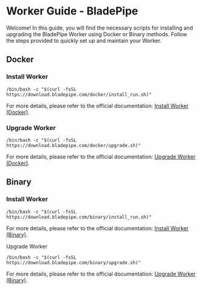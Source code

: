 # Worker Guide - BladePipe

Welcome! In this guide, you will find the necessary scripts for installing and upgrading the BladePipe Worker using
Docker or Binary methods. Follow the steps provided to quickly set up and maintain your Worker.

## Docker

### Install Worker

```shell
/bin/bash -c "$(curl -fsSL https://download.bladepipe.com/docker/install_run.sh)"
```

For more details, please refer to the official documentation: [Install Worker (Docker)](https://doc.bladepipe.com/productOP/docker/install_worker_docker).

### Upgrade Worker

```shell
/bin/bash -c "$(curl -fsSL https://download.bladepipe.com/docker/upgrade.sh)"
```

For more details, please refer to the official documentation: [Upgrade Worker (Docker)](https://doc.bladepipe.com/productOP/docker/upgrade_worker_docker).

## Binary

### Install Worker

```shell
/bin/bash -c "$(curl -fsSL https://download.bladepipe.com/binary/install_run.sh)"
```

For more details, please refer to the official documentation: [Install Worker (Binary)](https://doc.bladepipe.com/productOP/binary/install_worker_binary).

Upgrade Worker

```shell
/bin/bash -c "$(curl -fsSL https://download.bladepipe.com/binary/upgrade.sh)"
```

For more details, please refer to the official documentation: [Upgrade Worker (Binary)](https://doc.bladepipe.com/productOP/binary/upgrade_worker_binary).